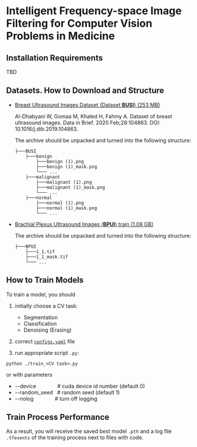 # Intelligent Frequency-space Image Filtering for Computer Vision Problems in Medicine

## Installation Requirements

TBD

## Datasets. How to Download and Structure

* [Breast Ultrasound Images Dataset (Dataset **BUSI**) (253 MB)](https://scholar.cu.edu.eg/?q=afahmy/pages/dataset)

  Al-Dhabyani W, Gomaa M, Khaled H, Fahmy A. Dataset of breast ultrasound images. Data in Brief. 2020 Feb;28:104863. DOI: 10.1016/j.dib.2019.104863.
  
  The archive should be unpacked and turned into the following structure:

  ```
  ├───BUSI
      ├───benign
          ├───benign (1).png
          ├───benign (1)_mask.png
          └─── ...
      ├───malignant
          ├───malignant (1).png
          ├───malignant (1)_mask.png
          └─── ...
      ├───normal
          ├───normal (1).png
          ├───normal (1)_mask.png
          └─── ...
  ```

* [Brachial Plexus Ultrasound Images (**BPUI**) train (1.08 GB)](https://www.kaggle.com/c/ultrasound-nerve-segmentation/data)

  The archive should be unpacked and turned into the following structure:

    ```
    ├───BPUI
        ├───1_1.tif
        ├───1_1_mask.tif
        └─── ...
    ```

## How to Train Models

To train a model, you should 

1. initially choose a CV task:
    * Segmentation
    * Classification
    * Denoising (Erasing)

2. correct [`configs.yaml`](https://github.com/vitekspeedcuber/Ultrasound/blob/main/configs.yaml) file

3. run appropriate script `.py`:

```
python ./train_<CV task>.py
```

or with parameters
  * --device &emsp; &emsp; &emsp; # cuda device id number (default 0)
  * --random_seed &nbsp; # random seed (default 1)
  * --nolog &emsp; &emsp; &emsp; # turn off logging

## Train Process Performance

As a result, you will receive the saved best model `.pth` and a log file `.tfevents` of the training process next to files with code.
